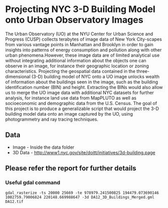 # Projecting NYC 3-D Building Model onto Urban Observatory Images

The Urban Observatory (UO) at the NYU Center for Urban Science and Progress (CUSP) collects terabytes of image data of New York City-scapes from various vantage points in Manhattan and Brooklyn in order to gain insights into patterns of energy consumption and pollution along with other urban phenomena.However, these image data are of limited analytical use without integrating additional information about the objects one can observe in an image, for instance their geographic location or zoning characteristics. Projecting the geospatial data contained in the three-dimensional (3-D) building model of NYC onto a UO image unlocks wealth of information about the buildings seen in the image, such as the building identification number (BIN) and height. Extracting the BINs would also allow us to merge the UO image data with additional NYC datasets for further analysis, for instance land use data from MapPLUTO as well as socioeconomic and demographic data from the U.S. Census.
The goal of this project is to produce a generalizable script that would project the 3-D building model data onto an image captured by the UO, using photogrammetry and ray tracing techniques.

## Data 
* Image - Inside the data folder
* 3D Data - http://www1.nyc.gov/site/doitt/initiatives/3d-building.page

## Please refer the report for further details

### Useful gdal command
```
gdal_rasterize -ts 20000 25669 -te 978979.241500825 194479.073690146 1002759.79006824 220148.669988647 -3d DA12_3D_Buildings_Merged.gml DA12.tif
```


